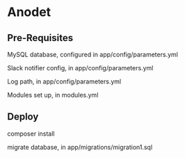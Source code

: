 Anodet
===========
Pre-Requisites
--------------
MySQL database, configured in app/config/parameters.yml

Slack notifier config, in app/config/parameters.yml

Log path, in app/config/parameters.yml

Modules set up, in modules.yml

Deploy
--------------

composer install

migrate database, in app/migrations/migration1.sql